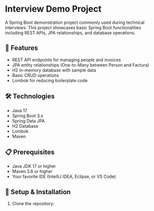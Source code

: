 # Interview Demo Project

A Spring Boot demonstration project commonly used during technical interviews. This project showcases basic Spring Boot functionalities including REST APIs, JPA relationships, and database operations.

## 🚀 Features

- REST API endpoints for managing people and invoices
- JPA entity relationships (One-to-Many between Person and Factura)
- H2 in-memory database with sample data
- Basic CRUD operations
- Lombok for reducing boilerplate code

## 🛠️ Technologies

- Java 17
- Spring Boot 3.x
- Spring Data JPA
- H2 Database
- Lombok
- Maven

## 📋 Prerequisites

- Java JDK 17 or higher
- Maven 3.6 or higher
- Your favorite IDE (IntelliJ IDEA, Eclipse, or VS Code)

## 🔧 Setup & Installation

1. Clone the repository: 